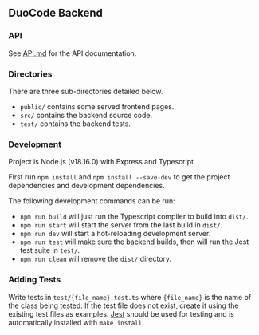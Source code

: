 ## DuoCode Backend

### API

See [API.md](API.md) for the API documentation.

### Directories

There are three sub-directories detailed below.

- `public/` contains some served frontend pages.
- `src/` contains the backend source code.
- `test/` contains the backend tests.

### Development

Project is Node.js (v18.16.0) with Express and Typescript.

First run `npm install` and `npm install --save-dev` to get the project dependencies and development dependencies.

The following development commands can be run:

- `npm run build` will just run the Typescript compiler to build into `dist/`.
- `npm run start` will start the server from the last build in `dist/`.
- `npm run dev` will start a hot-reloading development server.
- `npm run test` will make sure the backend builds, then will run the Jest test suite in `test/`.
- `npm run clean` will remove the `dist/` directory.

### Adding Tests

Write tests in `test/{file_name}.test.ts` where `{file_name}` is the name of the class being tested. If the test file does not exist, create it using the existing test files as examples. [Jest](https://jestjs.io/) should be used for testing and is automatically installed with `make install`.
